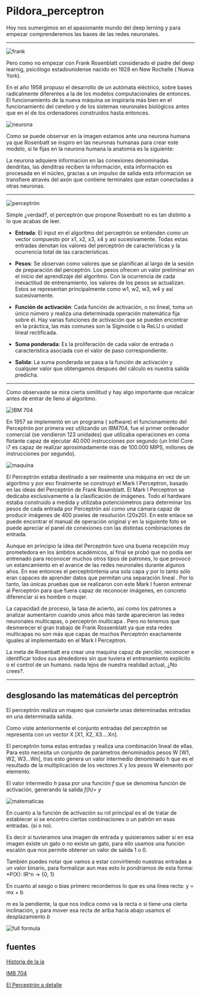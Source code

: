 # Pildora_perceptron
Hoy nos sumergimos en el apasionante mundo del deep lerning y para empezar comprenderemos las bases de las redes neuronales.

----

![frank](https://encrypted-tbn0.gstatic.com/images?q=tbn:ANd9GcSOcd1oCI-XtwJrj-CNlFWCgN48BJ6pYXENAg&s)

Pero como no empezar con Frank Rosenblatt considerado el padre del deep learnig, psicólogo estadounidense nacido en 1928 en New Rochelle ( Nueva York).

En el año 1958 propuso el desarrollo de un autómata eléctrico, sobre bases radicalmente diferentes a la de los modelos computacionales de entonces. El funcionamiento de la nueva máquina se inspiraría más bien en el funcionamiento del cerebro y de los sistemas neuronales biológicos antes que en el de los ordenadores construidos hasta entonces.

![neurona](https://media.telefonicatech.com/telefonicatech/uploads/2021/1/1692_Capturadepantalla2018-07-19alas18.05.40.png)

Como se puede observar en la imagen estamos ante una neurona humana ya que Rosenbatt se inspiro en las neuronas humanas para crear este modelo, si te fijas en la neurona humana la anatomia es la siguiente:

La neurona adquiere informacion en las conexiones denominadas dendritas, las denditras reciben la información, esta información es procesada en el núcleo, gracias a un impulso de salida esta información se transfiere através del axón que contiene terminales que estan conectadas a otras neuronas.

----

![perceptrón](https://media.telefonicatech.com/telefonicatech/uploads/2021/1/1692_Capturadepantalla2018-07-19alas12.45.09.png)

Simple ¿verdad?, el perceptrón que propone Rosenbatt no es tan distinto a lo que acabas de leer.

* **Entrada**: El input en el algoritmo del perceptrón se entienden como un vector compuesto por x1, x2, x3, x4 y así sucesivamente. Todas estas entradas denotan los valores del perceptrón de características y la ocurrencia total de las características.

* **Pesos**: Se observan como valores que se planifican al largo de la sesión de preparación del perceptrón. Los pesos ofrecen un valor preliminar en el inicio del aprendizaje del algoritmo. Con la ocurrencia de cada inexactitud de entrenamiento, los valores de los pesos se actualizan. Estos se representan principalmente como w1, w2, w3, w4 y así sucesivamente.
  
* **Función de activación**: Cada función de activación, o no lineal, toma un único número y realiza una determinada operación matemática fija sobre él. Hay varias funciones de activación que se pueden encontrar en la práctica, las más comunes son la Sigmoide o la ReLU o unidad lineal rectificada.

* **Suma ponderada**: Es la proliferación de cada valor de entrada o característica asociada con el valor de paso correspondiente.
  
* **Salida**: La suma ponderada se pasa a la función de activación y cualquier valor que obtengamos después del cálculo es nuestra salida predicha.

----
Como observaste se mira cierta similitud y hay algo importante que recalcar antes de entrar de lleno al algoritmo.

![IBM 704](https://media.licdn.com/dms/image/v2/D4D12AQFHeOtrbxjXTg/article-inline_image-shrink_1500_2232/article-inline_image-shrink_1500_2232/0/1715098892825?e=1754524800&v=beta&t=wP0s8COlMjPO4x0ZbmNvUR1POj0zCVJAOWOam0Cj490)

En 1957 se implementó en un programa ( software) el funcionamiento del Perceptrón por primera vez utilizando un IBM704, fue el primer ordenador comercial (se vendieron 123 unidades) que utilizaba operaciones en coma flotante capaz de ejecutar 40.000 instrucciones por segundo (un Intel Core i7 es capaz de realizar aproximadamente más de 100.000 MIPS, millones de instrucciones por segundo). 

![maquina](https://media.telefonicatech.com/telefonicatech/uploads/2021/1/1692_Capturadepantalla2018-07-19alas17.42.08.png)

El Perceptrón estaba destinado a ser realmente una máquina en vez de un algoritmo y por eso finalmente se construyó el Mark I Perceptron, basado en las ideas del Perceptrón de Frank Rosenblatt. El Mark I Perceptron se dedicaba exclusivamente a la clasificación de imágenes. Todo el hardware estaba construido a medida y utilizaba potenciómetros para determinar los pesos de cada entrada por Perceptrón así como una cámara capaz de producir imágenes de 400 pixeles de resolución (20x20). En este enlace se puede encontrar el manual de operación original y en la siguiente foto se puede apreciar el panel de conexiones con las distintas combinaciones de entrada.

Aunque en principio la idea del Perceptrón tuvo una buena recepción muy prometedora en los ámbitos académicos, al final se probó que no podía ser entrenado para reconocer muchos otros tipos de patrones, lo que provocó un estancamiento en el avance de las redes neuronales durante algunos años. En ese entonces el perceptróntenía una sola capa y por lo tanto sólo eran capaces de aprender datos que permitan una separación lineal . Por lo tanto, las únicas pruebas que se realizaron con este Mark I fueron entrenar al Perceptrón para que fuera capaz de reconocer imágenes, en concreto diferenciar si es hombre o mujer.

La capacidad de proceso, la tasa de acierto, así como los patrones a analizar aumentaron cuando unos años más tarde aparecieron las redes neuronales multicapas, o perceptrón multicapa . Pero no tenemos que desmerecer el gran trabajo de Frank Rossenblatt ya que esta redes multicapas no son más que capas de muchos Perceptrón exactamente iguales al implementado en el Mark I Perceptron.

La meta de Rosenbatt era crear una maquina capaz de percibir, reconocer e identificar todos sus alrededores sin que tuviera el entrenamiento explícito o el control de un humano. nada lejos de nuestra realidad actual, ¿No crees?.

----

## desglosando las matemáticas del perceptrón

 El perceptrón realiza un mapeo que convierte unas determinadas entradas en una determinada salida.

 Como viste anteriormente el conjunto entradas del perceptrón se representa con un vector X [X1, X2, X3....Xn].

 El perceptrón toma estas entradas y realiza una combinación lineal de ellas. Para esto necesita un conjunto de parámetros denominados pesos W [W1, W2, W3...Wn], tras esto genera un valor intermedio denominado h que es el resultado de la multiplicación de los vectores X y los pesos W elemento por elemento.

 El valor intermedio *h* pasa por una función *f* que se denomina función de activación, generando la salida *f(h)= y*
 
![matematicas](https://blog.damavis.com/wp-content/uploads/2021/03/1-3.png)

En cuanto a la función de activación su rol principal es el de tratar de establecer si se encontro ciertas conbinaciones o un patrón en esas entradas. (si o no).

Es decir si tuvieramos una imagen de entrada y quisieramos saber si en esa imagen existe un gato o no existe un gato, para ello usamos una función escalón que nos permite obtener un valor de salida 1 o 0.

También puedes notar que vamos a estar convirtiendo nuestras entradas a un valor binario, para formalizar aun mas esto lo pondriamos de esta forma: *P(X): IR^n -> {0, 1}

En cuanto al sesgo o bias primero recordemos lo que es una línea recta: y = mx + b

*m* es la pendiente, la que nos indica como va la recta o si tiene una cierta inclinación, y para mover esa recta de ariba hacia abajo usamos el desplazamiento *b*

![full formula](https://miro.medium.com/v2/resize:fit:1400/0*Ib3_FfuOy04kOmfO)




## fuentes
[Historia de la ia](https://telefonicatech.com/blog/historia-de-la-ia-frank-rosenblatt-y-e)

[IMB 704](https://www.linkedin.com/pulse/el-ibm-704-un-hito-en-la-historia-de-computaci%C3%B3n-william-montilla-cqecf/)

[El Perceptrón a detalle](https://www.youtube.com/watch?v=DvbA-ZLxve8)
